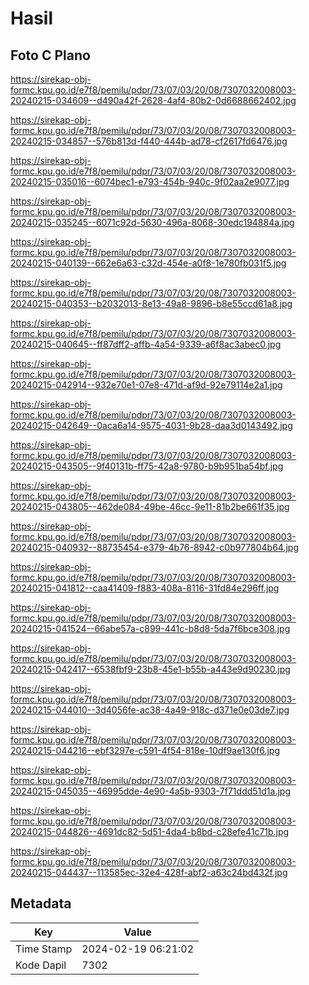 # Hasil

## Foto C Plano

https://sirekap-obj-formc.kpu.go.id/e7f8/pemilu/pdpr/73/07/03/20/08/7307032008003-20240215-034609--d490a42f-2628-4af4-80b2-0d6688662402.jpg

https://sirekap-obj-formc.kpu.go.id/e7f8/pemilu/pdpr/73/07/03/20/08/7307032008003-20240215-034857--576b813d-f440-444b-ad78-cf2617fd6476.jpg

https://sirekap-obj-formc.kpu.go.id/e7f8/pemilu/pdpr/73/07/03/20/08/7307032008003-20240215-035016--6074bec1-e793-454b-940c-9f02aa2e9077.jpg

https://sirekap-obj-formc.kpu.go.id/e7f8/pemilu/pdpr/73/07/03/20/08/7307032008003-20240215-035245--6071c92d-5630-496a-8068-30edc194884a.jpg

https://sirekap-obj-formc.kpu.go.id/e7f8/pemilu/pdpr/73/07/03/20/08/7307032008003-20240215-040139--662e6a63-c32d-454e-a0f8-1e780fb031f5.jpg

https://sirekap-obj-formc.kpu.go.id/e7f8/pemilu/pdpr/73/07/03/20/08/7307032008003-20240215-040353--b2032013-8e13-49a8-9896-b8e55ccd61a8.jpg

https://sirekap-obj-formc.kpu.go.id/e7f8/pemilu/pdpr/73/07/03/20/08/7307032008003-20240215-040645--ff87dff2-affb-4a54-9339-a6f8ac3abec0.jpg

https://sirekap-obj-formc.kpu.go.id/e7f8/pemilu/pdpr/73/07/03/20/08/7307032008003-20240215-042914--932e70e1-07e8-471d-af9d-92e79114e2a1.jpg

https://sirekap-obj-formc.kpu.go.id/e7f8/pemilu/pdpr/73/07/03/20/08/7307032008003-20240215-042649--0aca6a14-9575-4031-9b28-daa3d0143492.jpg

https://sirekap-obj-formc.kpu.go.id/e7f8/pemilu/pdpr/73/07/03/20/08/7307032008003-20240215-043505--9f40131b-ff75-42a8-9780-b9b951ba54bf.jpg

https://sirekap-obj-formc.kpu.go.id/e7f8/pemilu/pdpr/73/07/03/20/08/7307032008003-20240215-043805--462de084-49be-46cc-9e11-81b2be661f35.jpg

https://sirekap-obj-formc.kpu.go.id/e7f8/pemilu/pdpr/73/07/03/20/08/7307032008003-20240215-040932--88735454-e379-4b76-8942-c0b977804b64.jpg

https://sirekap-obj-formc.kpu.go.id/e7f8/pemilu/pdpr/73/07/03/20/08/7307032008003-20240215-041812--caa41409-f883-408a-8116-31fd84e296ff.jpg

https://sirekap-obj-formc.kpu.go.id/e7f8/pemilu/pdpr/73/07/03/20/08/7307032008003-20240215-041524--66abe57a-c899-441c-b8d8-5da7f6bce308.jpg

https://sirekap-obj-formc.kpu.go.id/e7f8/pemilu/pdpr/73/07/03/20/08/7307032008003-20240215-042417--6538fbf9-23b8-45e1-b55b-a443e9d90230.jpg

https://sirekap-obj-formc.kpu.go.id/e7f8/pemilu/pdpr/73/07/03/20/08/7307032008003-20240215-044010--3d4056fe-ac38-4a49-918c-d371e0e03de7.jpg

https://sirekap-obj-formc.kpu.go.id/e7f8/pemilu/pdpr/73/07/03/20/08/7307032008003-20240215-044216--ebf3297e-c591-4f54-818e-10df9ae130f6.jpg

https://sirekap-obj-formc.kpu.go.id/e7f8/pemilu/pdpr/73/07/03/20/08/7307032008003-20240215-045035--46995dde-4e90-4a5b-9303-7f71ddd51d1a.jpg

https://sirekap-obj-formc.kpu.go.id/e7f8/pemilu/pdpr/73/07/03/20/08/7307032008003-20240215-044826--4691dc82-5d51-4da4-b8bd-c28efe41c71b.jpg

https://sirekap-obj-formc.kpu.go.id/e7f8/pemilu/pdpr/73/07/03/20/08/7307032008003-20240215-044437--113585ec-32e4-428f-abf2-a63c24bd432f.jpg


## Metadata

| Key        | Value               |
| ---------- | ------------------- |
| Time Stamp | 2024-02-19 06:21:02 |
| Kode Dapil | 7302                |



